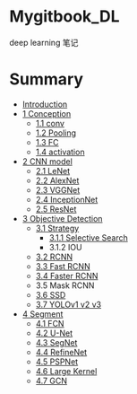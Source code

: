 # Mygitbook_DL
deep learning 笔记

# Summary

* [Introduction](README.md)
* [1 Conception](chapter1.md)
  * [1.1 conv](chapter1/11-conv.md)
  * [1.2 Pooling](chapter1/12-pooling.md)
  * [1.3 FC](chapter1/13-fc.md)
  * [1.4  activation](chapter1/14-activation.md)
* [2 CNN model](2-cnn-model.md)
  * [2.1 LeNet](2-cnn-model/21-lenet.md)
  * [2.2 AlexNet](2-cnn-model/22-alexnet.md)
  * [2.3 VGGNet](2-cnn-model/23-vggnet.md)
  * [2.4 InceptionNet](2-cnn-model/24-inceptionnet.md)
  * [2.5 ResNet](2-cnn-model/25-resnet.md)
* [3 Objective Detection](3-objective-detection.md)
  * [3.1 Strategy](3-objective-detection/31-strategy.md)
    * [3.1.1 Selective Search](3-objective-detection/31-strategy/311.md)
    * 3.1.2 IOU
  * [3.2 RCNN](3-objective-detection/32-rcnn.md)
  * [3.3 Fast RCNN](3-objective-detection/fast-rcnn.md)
  * [3.4 Faster RCNN](3-objective-detection/34-faster-rcnn.md)
  * 3.5 Mask RCNN
  * [3.6 SSD](3-objective-detection/ssd.md)
  * [3.7 YOLOv1 v2 v3](3-objective-detection/37-yolov1-v2-v3.md)
* [4 Segment](4-segment.md)
  * [4.1 FCN](4-segment/41-fcn.md)
  * [4.2 U-Net](4-segment/u-net.md)
  * [4.3 SegNet](4-segment/43-segnet.md)
  * [4.4 RefineNet](4-segment/refinenet.md)
  * [4.5 PSPNet](4-segment/45-pspnet.md)
  * [4.6 Large Kernel](4-segment/46-large-kernel.md)
  * [4.7 GCN](4-segment/47-gcn.md)


